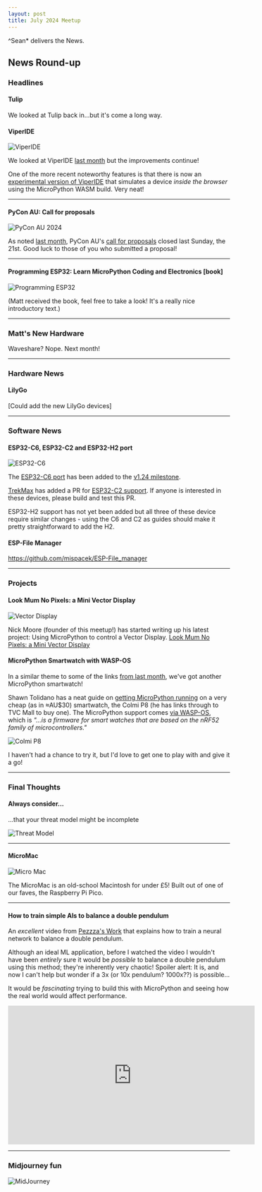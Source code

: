 ```yaml
---
layout: post
title: July 2024 Meetup
---
```


^Sean* delivers the News.

## News Round-up

### Headlines

#### Tulip

We looked at Tulip back in...but it's come a long way.

#### ViperIDE

![ViperIDE](../images/2024-06/viperide.png)

We looked at ViperIDE [last
month](https://melbournemicropythonmeetup.github.io/June-2024-Meetup/) but the
improvements continue!

One of the more recent noteworthy features is that there is now an [experimental
version of ViperIDE](https://viper-ide.org/?vm=1) that simulates a device
*inside the browser* using the MicroPython WASM build. Very neat!

---

#### PyCon AU: Call for proposals

![PyCon AU 2024](../images/2024-06/pyconau2024.png)

As noted [last
month](https://melbournemicropythonmeetup.github.io/June-2024-Meetup/), PyCon
AU's [call for proposals](https://2024.pycon.org.au/program/) closed last
Sunday, the 21st. Good luck to those of you who submitted a proposal!

---

#### Programming ESP32: Learn MicroPython Coding and Electronics [book]

![Programming ESP32](../images/2024-06/progesp32book.png)

(Matt received the book, feel free to take a look! It's a really nice
introductory text.)

---

### Matt's New Hardware

Waveshare? Nope. Next month!

---

### Hardware News

#### LilyGo

[Could add the new LilyGo devices]

---

### Software News

#### ESP32-C6, ESP32-C2 and ESP32-H2 port

![ESP32-C6](../images/2024-06/esp32-c6-overview.png)

The [ESP32-C6 port](https://github.com/micropython/micropython/pull/11869) has
been added to the [v1.24
milestone](https://github.com/micropython/micropython/milestone/7).

[TrekMax](https://github.com/TrekMax) has added a PR for [ESP32-C2
support](https://github.com/micropython/micropython/pull/15440). If anyone is interested in these devices, please build and test this PR.

ESP32-H2 support has not yet been added but all three of these device require
similar changes - using the C6 and C2 as guides should make it pretty
straightforward to add the H2.

#### ESP-File Manager

https://github.com/mispacek/ESP-File_manager

---

### Projects

#### Look Mum No Pixels: a Mini Vector Display

![Vector Display](../images/2024-07/vectordisplay.jpg)

Nick Moore (founder of this meetup!) has started writing up his latest project:
Using MicroPython to control a Vector Display. [Look Mum No Pixels: a Mini Vector Display](https://nick.zoic.org/art/mini-vector-display/)

#### MicroPython Smartwatch with WASP-OS

In a similar theme to some of the links [from last month](https://melbournemicropythonmeetup.github.io/June-2024-Meetup/), we've got another MicroPython smartwatch!

Shawn Tolidano has a neat guide on [getting MicroPython running](https://www.tolidano.com/micropython-smartwatch.html) on a very cheap (as in ≈AU$30) smartwatch, the Colmi P8 (he has links through to TVC Mall to buy one). The MicroPython support comes [via WASP-OS](https://wasp-os.readthedocs.io/en/latest/install.html#colmi-p8), which is _"...is a firmware for smart watches that are based on the nRF52 family of microcontrollers."_

![Colmi P8](../images/2024-07/COLMI_P8.png)

I haven't had a chance to try it, but I'd love to get one to play with and give it a go!

---

### Final Thoughts

#### Always consider...

...that your threat model might be incomplete

![Threat Model](../images/2024-07/threatmodel.png)

---

#### MicroMac

![Micro Mac](../images/2024-06/umac_workstation2.jpg)

The MicroMac is an old-school Macintosh for under £5! Built out of one of our
faves, the Raspberry Pi Pico.

---

#### How to train simple AIs to balance a double pendulum

An *excellent* video from [Pezzza's Work](https://www.youtube.com/@PezzzasWork)
that explains how to train a neural network to balance a double pendulum.

Although an ideal ML application, before I watched the video I wouldn't have
been *entirely* sure it would be *possible* to balance a double pendulum using
this method; they're inherently very chaotic! Spoiler alert: It is, and now I
can't help but wonder if a 3x (or 10x pendulum? 1000x??) is possible...

It would be *fascinating* trying to build this with MicroPython and seeing how
the real world would affect performance.

<iframe width="560" height="315" src="https://www.youtube.com/embed/9gQQAO4I1Ck?si=0ks7edmIY0es-A2H" title="YouTube video player" frameborder="0" allow="accelerometer; autoplay; clipboard-write; encrypted-media; gyroscope; picture-in-picture; web-share" referrerpolicy="strict-origin-when-cross-origin" allowfullscreen></iframe>

---

### Midjourney fun

![MidJourney](../images/2024-06/midjourney_snake_keyboard.png)
